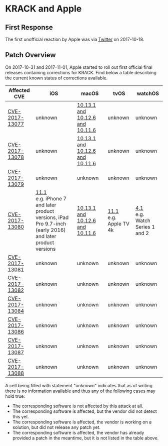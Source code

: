 # KRACK and Apple

## First Response
The first unofficial reaction by Apple was via [Twitter](https://twitter.com/reneritchie/status/919988216501030914) on 2017-10-18.

## Patch Overview
On 2017-10-31 and 2017-11-01, Apple started to roll out first official final releases containing corrections for KRACK. Find below a table describing the current known status of corrections available.

| Affected CVE                                                      | iOS     | macOS   | tvOS    | watchOS |
|-------------------------------------------------------------------|---------|---------|---------|---------|
| [CVE-2017-13077](https://nvd.nist.gov/vuln/detail/CVE-2017-13077) | unknown | [10.13.1 and 10.12.6 and 10.11.6](https://support.apple.com/en-us/HT208221) | unknown | unknown |
| [CVE-2017-13078](https://nvd.nist.gov/vuln/detail/CVE-2017-13078) | unknown | [10.13.1 and 10.12.6 and 10.11.6](https://support.apple.com/en-us/HT208221) | unknown | unknown |
| [CVE-2017-13079](https://nvd.nist.gov/vuln/detail/CVE-2017-13079) | unknown | unknown | unknown | unknown |
| [CVE-2017-13080](https://nvd.nist.gov/vuln/detail/CVE-2017-13080) | [11.1](https://support.apple.com/de-de/HT208222) <br />e.g. iPhone 7 and later product versions, iPad Pro 9.7-inch (early 2016) and later product versions | [10.13.1 and 10.12.6 and 10.11.6](https://support.apple.com/en-us/HT208221) | [11.1](https://support.apple.com/de-de/HT208219)<br />e.g. Apple TV 4k | [4.1](https://support.apple.com/de-de/HT208220)<br />e.g. Watch Series 1 and 2 |
| [CVE-2017-13081](https://nvd.nist.gov/vuln/detail/CVE-2017-13081) | unknown | unknown | unknown | unknown |
| [CVE-2017-13082](https://nvd.nist.gov/vuln/detail/CVE-2017-13082) | unknown | unknown | unknown | unknown |
| [CVE-2017-13084](https://nvd.nist.gov/vuln/detail/CVE-2017-13084) | unknown | unknown | unknown | unknown |
| [CVE-2017-13086](https://nvd.nist.gov/vuln/detail/CVE-2017-13086) | unknown | unknown | unknown | unknown |
| [CVE-2017-13087](https://nvd.nist.gov/vuln/detail/CVE-2017-13087) | unknown | unknown | unknown | unknown |
| [CVE-2017-13088](https://nvd.nist.gov/vuln/detail/CVE-2017-13088) | unknown | unknown | unknown | unknown |

A cell being filled with statement "unknown" indicates that as of writing there is no information available and thus any of the following cases may hold true:

* The corresponding software is not affected by this attack at all.
* The corresponding software is affected, but the vendor did not detect this yet.
* The corresponding software is affected, the vendor is working on a solution, but did not release any patch yet.
* The corresponding software is affected, the vendor has already provided a patch in the meantime, but it is not listed in the table above.

